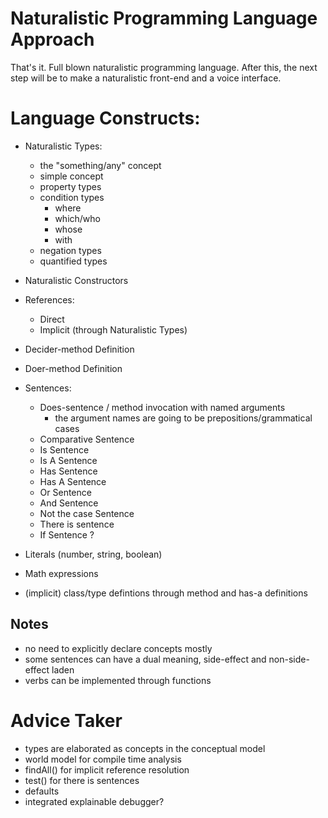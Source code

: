 # Naturalistic Programming Language Approach

That's it. Full blown naturalistic programming language. After this, the next
step will be to make a naturalistic front-end and a voice interface.

# Language Constructs:

- Naturalistic Types:
  - the "something/any" concept
  - simple concept
  - property types
  - condition types
    - where
    - which/who
    - whose
    - with
  - negation types
  - quantified types

- Naturalistic Constructors

- References:
  - Direct
  - Implicit (through Naturalistic Types)

- Decider-method Definition
- Doer-method Definition

- Sentences:
  - Does-sentence / method invocation with named arguments
    - the argument names are going to be prepositions/grammatical cases
  - Comparative Sentence
  - Is Sentence
  - Is A Sentence
  - Has Sentence
  - Has A Sentence
  - Or Sentence
  - And Sentence
  - Not the case Sentence
  - There is sentence
  - If Sentence ?

- Literals (number, string, boolean)

- Math expressions

- (implicit) class/type defintions through method and has-a definitions

## Notes

- no need to explicitly declare concepts mostly
- some sentences can have a dual meaning, side-effect and non-side-effect laden
- verbs can be implemented through functions

# Advice Taker

- types are elaborated as concepts in the conceptual model
- world model for compile time analysis
- findAll() for implicit reference resolution
- test() for there is sentences
- defaults
- integrated explainable debugger?
